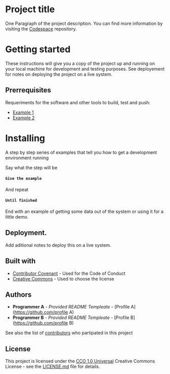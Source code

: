 # Project title
One Paragraph of the project description.
You can find more information by visiting the [Codespace](https://codespaceacademy.com/) repository.

# Getting started
These instructions will give you a copy of the project up and running on your local machine for development and testing purposes. See deployement for notes on deploying the project on a live system. 

## Prerrequisites
Requeriments for the software and other tools to build, test and push:

- [Example 1](http://www.google.com)
- [Example 2](http://www.google.com)

# Installing

A step by step series of examples that tell you how to get a development environment running

Say what the step will be

#### ` Give the example `

And repeat

#### `Until finished`

End with an example of getting some data out of the system or using it for a little demo.

## Deployment.
Add aditional notes to deploy this on a live system.

## Built with
- [Contributor Covenant](https://www.markdownguide.org/cheat-sheet/) - Used for the Code of Conduct
- [Creative Commons](https://www.markdownguide.org/cheat-sheet/) - Used to choose the license
## Authors
- **Programmer A** - *Provided README Templeate* - [Profile A](https://github.com/profile A)
- **Programmer B** - *Provided README Templeate* - [Profile B](https://github.com/profile B)

See also the list of [contributors](https://codespaceacademy.com/) who partipated in this project

## License
This project is licensed under the [CCO 1.0 Universal](https://codespaceacademy.com/) Creative Commons License - see the [LICENSE.md](https://codespaceacademy.com/) file for details.
